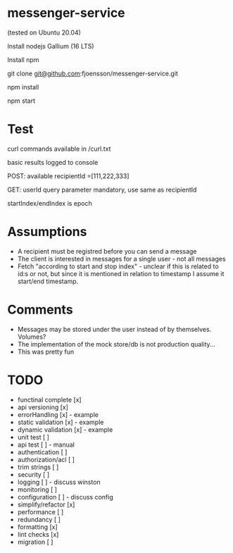 # messenger-service
(tested on Ubuntu 20.04)

Install nodejs Gallium (16 LTS)

Install npm

git clone git@github.com:fjoensson/messenger-service.git

npm install

npm start

# Test
curl commands available in /curl.txt

basic results logged to console

POST:
available recipientId =[111,222,333]

GET:
userId query parameter mandatory, use same as recipientId

startIndex/endIndex is epoch

# Assumptions
* A recipient must be registred before you can send a message
* The client is interested in messages for a single user - not all messages
* Fetch "according to start and stop index" - unclear if this is related to id:s or not, but since it is mentioned in relation to timestamp I assume it start/end timestamp. 

# Comments
* Messages may be stored under the user instead of by themselves. Volumes?
* The implementation of the mock store/db is not production quality...
* This was pretty fun

# TODO
* functinal complete [x]
* api versioning [x] 
* errorHandling [x] - example
* static validation [x] - example
* dynamic validation [x] - example
* unit test [ ]
* api test [ ] - manual
* authentication [ ]
* authorization/acl [ ]
* trim strings [ ]
* security [ ]
* logging [ ] - discuss winston
* monitoring [ ]
* configuration [ ] - discuss config
* simplify/refactor [x]
* performance [ ]
* redundancy [ ]
* formatting [x]
* lint checks [x]
* migration [ ]
